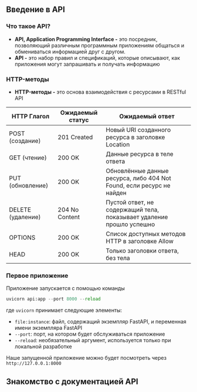 ## Введение в API
### Что такое API?
* **API, Application Programming Interface -** это посредник, позволяющий различным программным приложениям общаться и обмениваться информацией друг с другом.
* **API -** это набор правил и спецификаций, которые описывают, как приложения могут запрашивать и получать информацию
### HTTP-методы
* **HTTP-методы -** это основа взаимодействия с ресурсами в RESTful API

| HTTP Глагол         | Ожидаемый статус | Ожидаемый ответ                                                                 |
|---------------------|------------------|--------------------------------------------------------------------------------|
| POST (создание)     | 201 Created      | Новый URI созданного ресурса в заголовке Location                              |
| GET (чтение)        | 200 OK           | Данные ресурса в теле ответа                                                   |
| PUT (обновление)    | 200 OK           | Обновлённые данные ресурса, либо 404 Not Found, если ресурс не найден          |
| DELETE (удаление)   | 204 No Content   | Пустой ответ, не содержащий тела, показывает удаление прошло успешно           |
| OPTIONS             | 200 OK           | Список доступных методов HTTP в заголовке Allow                                |
| HEAD                | 200 OK           | Только заголовки ответа, без тела                                              |
### Первое приложение
Приложение запускается с помощью команды
```python
uvicorn api:app --port 8000 --reload
```
где `uvicorn` принимает следующие элементы:
* `file:instance`: файл, содержащий экземпляр FastAPI, и переменная имени экземпляра FastAPI
* `--port`: порт, на котором будет обслуживаться приложение
* `--reload`: необязательный аргумент, используется только при локальной разработке

Наше запущенной приложение можно будет посмотреть через `http://127.0.0.1:8000`

## Знакомство с документацией API

